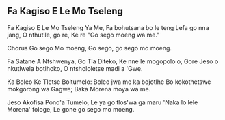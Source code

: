 ## Fa Kagiso E Le Mo Tseleng

Fa Kagiso E Le Mo Tseleng Ya Me,
Fa bohutsana bo le teng
Lefa go nna jang, O nthutile, go re,
Ke re "Go sego moeng wa me."

Chorus
Go sego Mo moeng,
Go sego, go sego mo moeng.

Fa Satane A Ntshwenya, Go Tla Diteko,
Ke nne le mogopolo o,
Gore Jeso o nkutlwela botlhoko,
O ntshololetse madi a 'Gwe.

Ka Boleo Ke Tletse Boitumelo:
Boleo jwa me ka bojotlhe
Bo kokothetswe mokgorong wa Gagwe;
Baka Morena moya wa me.

Jeso Akofisa Pono'a Tumelo,
Le ya go tlos'wa ga maru
'Naka lo lele Morena' fologe,
Le gone go sego mo moeng.

